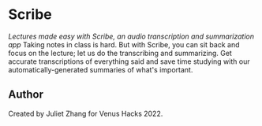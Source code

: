 # Scribe
*Lectures made easy with Scribe, an audio transcription and summarization app*
Taking notes in class is hard. But with Scribe, you can sit back and focus on the lecture; let us do the transcribing and summarizing. Get accurate transcriptions of everything said and save time studying with our automatically-generated summaries of what's important.

## Author
Created by Juliet Zhang for Venus Hacks 2022.